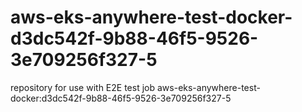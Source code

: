 # aws-eks-anywhere-test-docker-d3dc542f-9b88-46f5-9526-3e709256f327-5
repository for use with E2E test job aws-eks-anywhere-test-docker:d3dc542f-9b88-46f5-9526-3e709256f327-5
